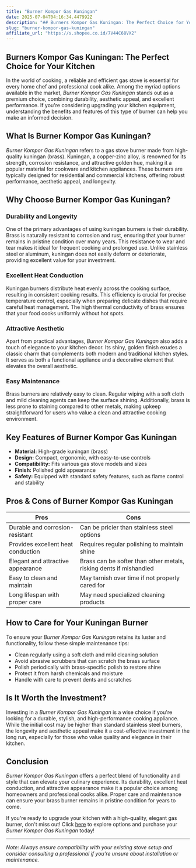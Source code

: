 ```yaml
---
title: "Burner Kompor Gas Kuningan"
date: 2025-07-04T04:16:34.447992Z
description: "## Burners Kompor Gas Kuningan: The Perfect Choice for Your Kitchen..."
slug: "burner-kompor-gas-kuningan"
affiliate_url: "https://s.shopee.co.id/7V44C68VX2"
---
```

## Burners Kompor Gas Kuningan: The Perfect Choice for Your Kitchen

In the world of cooking, a reliable and efficient gas stove is essential for every home chef and professional cook alike. Among the myriad options available in the market, *Burner Kompor Gas Kuningan* stands out as a premium choice, combining durability, aesthetic appeal, and excellent performance. If you're considering upgrading your kitchen equipment, understanding the benefits and features of this type of burner can help you make an informed decision.

## What Is Burner Kompor Gas Kuningan?

*Burner Kompor Gas Kuningan* refers to a gas stove burner made from high-quality kuningan (brass). Kuningan, a copper-zinc alloy, is renowned for its strength, corrosion resistance, and attractive golden hue, making it a popular material for cookware and kitchen appliances. These burners are typically designed for residential and commercial kitchens, offering robust performance, aesthetic appeal, and longevity.

## Why Choose Burner Kompor Gas Kuningan?

### Durability and Longevity
One of the primary advantages of using kuningan burners is their durability. Brass is naturally resistant to corrosion and rust, ensuring that your burner remains in pristine condition over many years. This resistance to wear and tear makes it ideal for frequent cooking and prolonged use. Unlike stainless steel or aluminum, kuningan does not easily deform or deteriorate, providing excellent value for your investment.

### Excellent Heat Conduction
Kuningan burners distribute heat evenly across the cooking surface, resulting in consistent cooking results. This efficiency is crucial for precise temperature control, especially when preparing delicate dishes that require careful heat management. The high thermal conductivity of brass ensures that your food cooks uniformly without hot spots.

### Attractive Aesthetic
Apart from practical advantages, *Burner Kompor Gas Kuningan* also adds a touch of elegance to your kitchen decor. Its shiny, golden finish exudes a classic charm that complements both modern and traditional kitchen styles. It serves as both a functional appliance and a decorative element that elevates the overall aesthetic.

### Easy Maintenance
Brass burners are relatively easy to clean. Regular wiping with a soft cloth and mild cleaning agents can keep the surface shining. Additionally, brass is less prone to staining compared to other metals, making upkeep straightforward for users who value a clean and attractive cooking environment.

## Key Features of Burner Kompor Gas Kuningan

- **Material:** High-grade kuningan (brass)
- **Design:** Compact, ergonomic, with easy-to-use controls
- **Compatibility:** Fits various gas stove models and sizes
- **Finish:** Polished gold appearance
- **Safety:** Equipped with standard safety features, such as flame control and stability

## Pros & Cons of Burner Kompor Gas Kuningan

| Pros | Cons |
|---------|---------|
| Durable and corrosion-resistant | Can be pricier than stainless steel options |
| Provides excellent heat conduction | Requires regular polishing to maintain shine |
| Elegant and attractive appearance | Brass can be softer than other metals, risking dents if mishandled |
| Easy to clean and maintain | May tarnish over time if not properly cared for |
| Long lifespan with proper care | May need specialized cleaning products |

## How to Care for Your Kuningan Burner

To ensure your *Burner Kompor Gas Kuningan* retains its luster and functionality, follow these simple maintenance tips:

- Clean regularly using a soft cloth and mild cleaning solution
- Avoid abrasive scrubbers that can scratch the brass surface
- Polish periodically with brass-specific polish to restore shine
- Protect it from harsh chemicals and moisture
- Handle with care to prevent dents and scratches

## Is It Worth the Investment?

Investing in a *Burner Kompor Gas Kuningan* is a wise choice if you're looking for a durable, stylish, and high-performance cooking appliance. While the initial cost may be higher than standard stainless steel burners, the longevity and aesthetic appeal make it a cost-effective investment in the long run, especially for those who value quality and elegance in their kitchen.

## Conclusion

*Burner Kompor Gas Kuningan* offers a perfect blend of functionality and style that can elevate your culinary experience. Its durability, excellent heat conduction, and attractive appearance make it a popular choice among homeowners and professional cooks alike. Proper care and maintenance can ensure your brass burner remains in pristine condition for years to come.

If you're ready to upgrade your kitchen with a high-quality, elegant gas burner, don't miss out! Click [here](https://s.shopee.co.id/7V44C68VX2) to explore options and purchase your *Burner Kompor Gas Kuningan* today!

---

*Note: Always ensure compatibility with your existing stove setup and consider consulting a professional if you're unsure about installation or maintenance.*